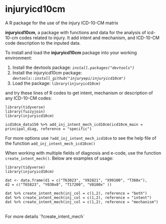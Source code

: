 # injuryicd10cm
A R package for the use of the injury ICD-10-CM matrix

**injuryicd10cm**, a package with functions and data for the analysis of icd-10-cm codes related to injury. It add intent and mechanism, and ICD-10-CM code description to the inputed data.

To install and load the **injuryicd10cm** package into your working environment:

1. Install the devtools package: *`install.packages("devtools")`*
2. Install the injuryicd10cm package: *`devtools::install_github("injuryepi/injuryicd10cm")`*
3. Load the package: `library(injuryicd10cm)`

and try these lines of R codes to get intent, mechanism or description of any ICD-10-CM codes:  

```{r}
library(tidyverse)   
library(fuzzyjoin)   
library(injuryicd10cm)

icd10cm_data150 %>% add_inj_intent_mech_icd10cm(icd10cm_main = principal_diag, reference = "specific")

```
For more options use `?add_inj_intent_mech_icd10cm` to see the help file of the function `add_inj_intent_mech_icd10cm()`

  When working with multiple fields of diagnosis and e-code, use the function `create_intent_mech()`. Below are examples of usage:
  
```{r}
library(tidyverse)   
library(injuryicd10cm) 

dat <- data.frame(d1 = c("T63023", "X92821", "X99100", "T360x"),
d2 = c("T65823", "Y030x0", "T17200", "V0100x" ))

dat %>% create_intent_mech(inj_col = c(1,2), reference = "both")
dat %>% create_intent_mech(inj_col = c(1,2), reference = "intent")
dat %>% create_intent_mech(inj_col = c(1,2), reference = "mechanism")
```
</br>
  For more details `?create_intent_mech`
